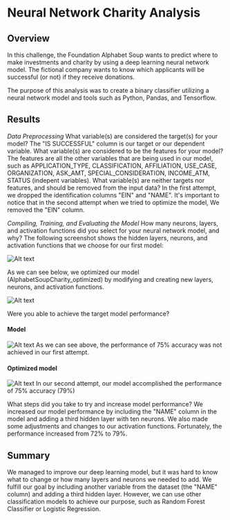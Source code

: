 # Neural Network Charity Analysis

## Overview
In this challenge, the Foundation Alphabet Soup wants to predict where to make investments and charity by using a deep learning neural network model. The fictional company wants to know which applicants will be successful (or not) if they receive donations. 

The purpose of this analysis was to create a binary classifier utilizing a neural network model and tools such as Python, Pandas, and Tensorflow.

## Results

_Data Preprocessing_
What variable(s) are considered the target(s) for your model? 
The "IS SUCCESSFUL" column is our target or our dependent variable.
What variable(s) are considered to be the features for your model? 
The features are all the other variables that are being used in our model, such as APPLICATION_TYPE, CLASSIFICATION,  AFFILIATION, USE_CASE, ORGANIZATION, ASK_AMT, SPECIAL_CONSIDERATION, INCOME_ATM, STATUS (indepent variables). 
What variable(s) are neither targets nor features, and should be removed from the input data? 
In the first attempt, we dropped the identification columns "EIN" and "NAME".  It's important to notice that in the second attempt when we tried to optimize the model, We removed the "EIN" column.

_Compiling, Training, and Evaluating the Model_
How many neurons, layers, and activation functions did you select for your neural network model, and why?
The following screenshot shows the hidden layers, neurons, and activation functions that we choose for our first model:

![Alt text](/Resources_/1.png "imagen1")

As we can see below, we optimized our model (AlphabetSoupCharity_optimized) by modifying and creating new layers, neurons, and activation functions.

![Alt text](/Resources_/2.png "imagen2")

Were you able to achieve the target model performance?

#### Model
![Alt text](/Resources_/3.png "imagen3")
As we can see above, the performance of 75% accuracy was not achieved in our first attempt.

#### Optimized model
![Alt text](/Resources_/4.png "imagen4")
In our second attempt, our model accomplished the performance of 75% accuracy (79%)

What steps did you take to try and increase model performance?
We increased our model performance by including the "NAME" column in the model and adding a third hidden layer with ten neurons. We also made some adjustments and changes to our activation functions. Fortunately, the performance increased from 72% to 79%.
 
## Summary

We managed to improve our deep learning model, but it was hard to know what to change or how many layers and neurons we needed to add. We fulfill our goal by including another variable from the dataset (the "NAME" column) and adding a third hidden layer. However, we can use other classification models to achieve our purpose, such as  Random Forest Classifier or Logistic Regression. 
